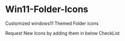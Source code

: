 # Win11-Folder-Icons
 Customized windows11 Themed Folder icons 

Request New Icons by adding them in below CheckList

